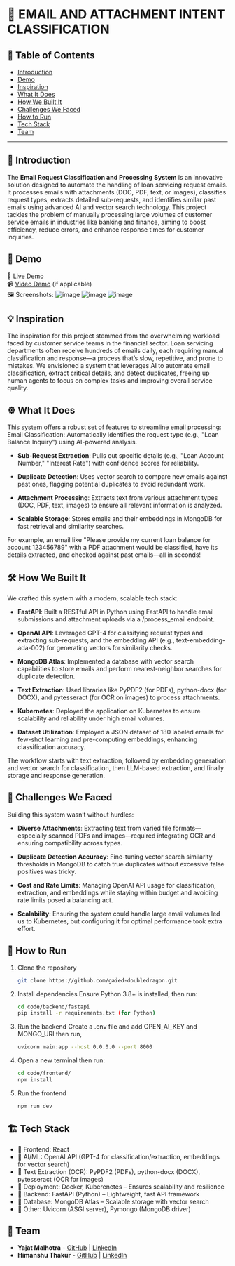 # 🚀 EMAIL AND ATTACHMENT INTENT CLASSIFICATION

## 📌 Table of Contents
- [Introduction](#introduction)
- [Demo](#demo)
- [Inspiration](#inspiration)
- [What It Does](#what-it-does)
- [How We Built It](#how-we-built-it)
- [Challenges We Faced](#challenges-we-faced)
- [How to Run](#how-to-run)
- [Tech Stack](#tech-stack)
- [Team](#team)

---

## 🎯 Introduction
The **Email Request Classification and Processing System** is an innovative solution designed to automate the handling of loan servicing request emails. It processes emails with attachments (DOC, PDF, text, or images), classifies request types, extracts detailed sub-requests, and identifies similar past emails using advanced AI and vector search technology. This project tackles the problem of manually processing large volumes of customer service emails in industries like banking and finance, aiming to boost efficiency, reduce errors, and enhance response times for customer inquiries.



## 🎥 Demo
🔗 [Live Demo](https://email-processor.netlify.app/)  
📹 [Video Demo](#) (if applicable)  
🖼️ Screenshots:
![image](https://github.com/user-attachments/assets/da55c1dd-ac10-454d-bb7f-20aefe4433fd)
![image](https://github.com/user-attachments/assets/91c43bf2-c315-4e38-897f-02ab12121714)
![image](https://github.com/user-attachments/assets/9a7bb5da-6c30-4f41-bae0-f60228312416)


## 💡 Inspiration
The inspiration for this project stemmed from the overwhelming workload faced by customer service teams in the financial sector. Loan servicing departments often receive hundreds of emails daily, each requiring manual classification and response—a process that’s slow, repetitive, and prone to mistakes. We envisioned a system that leverages AI to automate email classification, extract critical details, and detect duplicates, freeing up human agents to focus on complex tasks and improving overall service quality.


## ⚙️ What It Does
This system offers a robust set of features to streamline email processing:
Email Classification: Automatically identifies the request type (e.g., "Loan Balance Inquiry") using AI-powered analysis.

* **Sub-Request Extraction**: Pulls out specific details (e.g., "Loan Account Number," "Interest Rate") with confidence scores for reliability.

* **Duplicate Detection**: Uses vector search to compare new emails against past ones, flagging potential duplicates to avoid redundant work.

* **Attachment Processing**: Extracts text from various attachment types (DOC, PDF, text, images) to ensure all relevant information is analyzed.

* **Scalable Storage**: Stores emails and their embeddings in MongoDB for fast retrieval and similarity searches.

For example, an email like "Please provide my current loan balance for account 123456789" with a PDF attachment would be classified, have its details extracted, and checked against past emails—all in seconds!



## 🛠️ How We Built It
We crafted this system with a modern, scalable tech stack:
* **FastAPI**: Built a RESTful API in Python using FastAPI to handle email submissions and attachment uploads via a /process_email endpoint.

* **OpenAI API**: Leveraged GPT-4 for classifying request types and extracting sub-requests, and the embedding API (e.g., text-embedding-ada-002) for generating vectors for similarity checks.

* **MongoDB Atlas**: Implemented a database with vector search capabilities to store emails and perform nearest-neighbor searches for duplicate detection.

* **Text Extraction**: Used libraries like PyPDF2 (for PDFs), python-docx (for DOCX), and pytesseract (for OCR on images) to process attachments.

* **Kubernetes**: Deployed the application on Kubernetes to ensure scalability and reliability under high email volumes.

* **Dataset Utilization**: Employed a JSON dataset of 180 labeled emails for few-shot learning and pre-computing embeddings, enhancing classification accuracy.

The workflow starts with text extraction, followed by embedding generation and vector search for classification, then LLM-based extraction, and finally storage and response generation.



## 🚧 Challenges We Faced
Building this system wasn’t without hurdles:
* **Diverse Attachments**: Extracting text from varied file formats—especially scanned PDFs and images—required integrating OCR and ensuring compatibility across types.

* **Duplicate Detection Accuracy**: Fine-tuning vector search similarity thresholds in MongoDB to catch true duplicates without excessive false positives was tricky.

* **Cost and Rate Limits**: Managing OpenAI API usage for classification, extraction, and embeddings while staying within budget and avoiding rate limits posed a balancing act.

* **Scalability**: Ensuring the system could handle large email volumes led us to Kubernetes, but configuring it for optimal performance took extra effort.



## 🏃 How to Run
1. Clone the repository  
   ```sh
   git clone https://github.com/gaied-doubledragon.git
   ```
2. Install dependencies
   Ensure Python 3.8+ is installed, then run:   
   ```sh
   cd code/backend/fastapi
   pip install -r requirements.txt (for Python)
   ```

3. Run the backend
   Create a .env file and add OPEN_AI_KEY and MONGO_URI
   then run,
   ```sh
   uvicorn main:app --host 0.0.0.0 --port 8000
   ```
5. Open a new terminal
   then run:   
   ```sh
   cd code/frontend/
   npm install
   ```
6. Run the frontend
   ```sh
   npm run dev
   ```

## 🏗️ Tech Stack
- 🔹 Frontend: React
- 🔹 AI/ML: OpenAI API (GPT-4 for classification/extraction, embeddings for vector search)
- 🔹 Text Extraction (OCR): PyPDF2 (PDFs), python-docx (DOCX), pytesseract (OCR for images) 
- 🔹 Deployment: Docker, Kuberenetes – Ensures scalability and resilience 
- 🔹 Backend: FastAPI (Python) – Lightweight, fast API framework
- 🔹 Database: MongoDB Atlas – Scalable storage with vector search  
- 🔹 Other: Uvicorn (ASGI server), Pymongo (MongoDB driver)


## 👥 Team
- **Yajat Malhotra** - [GitHub](https://github.com/iamyajat) | [LinkedIn](https://www.linkedin.com/in/iamyajat/)
- **Himanshu Thakur** - [GitHub](https://github.com/himanshu-thakur-7) | [LinkedIn](https://www.linkedin.com/in/himanshu-thakur-9582631a6/)
